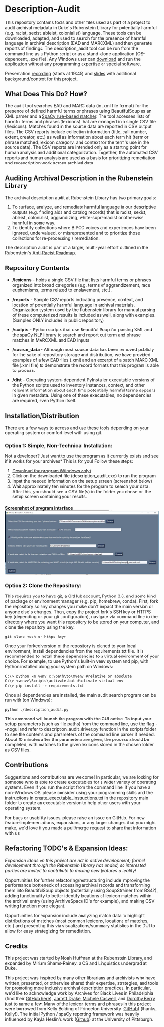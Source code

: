 # Description-Audit
This repository contains tools and other files used as part of a project to audit archival metadata in Duke's Rubenstein Library for potentially harmful (e.g. racist, sexist, ableist, colonialist) language. These tools can be downloaded, adapted, and used to search for the presence of harmful language in archival description (EAD and MARCXML) and then generate reports of findings. The description_audit tool can be run from the command line as a Python script or as a stand-alone application (OS-dependent, .exe file). Any Windows user can [download](dist/description_audit.exe) and run the application without any programming expertise or special software.

Presentation [recording](https://ala-events.zoom.us/rec/share/xFbQERt_AyYvY2aKx2D__1BTzKkLyIEuiuuaN9HHb-OFAWrQJPSoQgoZ_yQcyf6z.OdubOcxJUgJzSy6I) (starts at 19:45) and [slides](https://tinyurl.com/v3hk7p4w) with additional background/context for this project.

## What Does This Do? How?
The audit tool searches EAD and MARC data (in .xml file format) for the presence of defined harmful terms or phrases using BeautifulSoup as an XML parser and a [SpaCy rule-based matcher](https://spacy.io/usage/rule-based-matching). The tool accesses lists of harmful terms and phrases (lexicons) that are managed in a single CSV file (/lexicons). Matches found in the source data are reported in CSV output files. The CSV reports include collection information (title, call number, extent, creator, etc.) as well as information about each term hit (term or phrase matched, lexicon category, and context for the term's use in the source data). The CSV reports are intended only as a starting point for human analysis and additional categorization. Together, the automated CSV reports and human analysis are used as a basis for prioritizing remediation and redescription work across archival data.


## Auditing Archival Description in the Rubenstein Library
The archival description audit at Rubenstein Library has two primary goals:
1. To surface, analyze, and remediate harmful language in our descriptive outputs (e.g. finding aids and catalog records) that is racist, sexist, ableist, colonialist, aggrandizing, white-supremacist or otherwise harmful in some way. 
2. To identify collections where BIPOC voices and experiences have been ignored, undervalued, or misrepresented and to prioritize those collections for re-processing / remediation.

The description audit is part of a larger, multi-year effort outlined in the Rubenstein's [Anti-Racist Roadmap](https://blogs.library.duke.edu/rubenstein/2020/12/03/reckoning-with-our-past-and-present/).

## Repository Contents
- **/lexicons** - holds a single CSV file that lists harmful terms or phrases organized into broad categories (e.g. terms of aggrandizement, race euphemisms, terms related to enslavement, etc.).

- **/reports** - Sample CSV reports indicating presence, context, and location of potentially harmful language in archival materials. Organization system used by the Rubenstein library for manual parsing of these computerized results is included as well, along with examples. (Samples ONLY included in public repository)

- **/scripts** - Python scripts that use Beautiful Soup for parsing XML and the [spaCy NLP](https://spacy.io/) library to search and report out term and phrase matches in MARCXML and EAD inputs

- **/source_data** - Although most source data has been removed publicly for the sake of repository storage and distribution, we have provided examples of a few EAD files (.xml) and an excerpt of a batch MARC XML file (.xml file) to demonstrate the record formats that this program is able to process.

- **/dist** - Operating system-dependent PyInstaller executable versions of the Python scripts used to inventory instances, context, and other relevant information about each time potentially harmful terms appears in given metadata. Using one of these executables, no dependencies are required, even Python itself.

## Installation/Distribution
There are a few ways to access and use these tools depending on your operating system or comfort level with using git.

### Option 1: Simple, Non-Technical Installation:
Not a developer? Just want to use the program as it currently exists and see if it works for your archives? This is for you! Follow these steps:
1. [Download the program (Windows only)](dist/description_audit.exe) 
2. Click on the downloaded file (description_audit.exe) to run the program
3. Input the needed information on the setup screen (screenshot below)
4. Wait approximately ten minutes for the program to search your data. After this, you should see a CSV file(s) in the folder you chose on the setup screen containing your results.

#### Screenshot of program interface ![Screenshot of Program GUI](description_audit_GUI_screenshot.jpg? "Screenshot of GUI")

### Option 2: Clone the Repository:
This requires you to have git, a GitHub account, Python 3.8, and some kind of package or environment manager (e.g. pip, homebrew, conda).
First, fork the repository so any changes you make don't impact the main version or anyone else's changes. Then, copy the project fork's SSH key or HTTPS key (depending on your git configuration), navigate via command line to the directory where you want this repository to be stored on your computer, and clone the repository using the key.

    git clone <ssh or https key>
Once your forked version of the repository is cloned to your local environment, install dependencies from the requirements.txt file. It is recommended to install these dependencies to a virtual environment of your choice. For example, to use Python's built-in venv system and pip, with Python installed along your system path on Windows:

    C:\> python -m venv c:\path\to\myenv #relative or absolute
    C:\> <venv>\Scripts\activate.bat #activate virtual env
    C:\> pip install -r requirements.txt
Once all dependencies are installed, the main audit search program can be run with (on Windows):

    python ./description_audit.py
This command will launch the program with the GUI active. To input your setup parameters (such as file paths) from the command line, use the flag --nogui and refer to description_audit_driver.py function in the scripts folder to see the contents and parameters of the command line parser if needed.
About 10 minutes after the parameters are given, the process should be completed, with matches to the given lexicons stored in the chosen folder as CSV files.

## Contributions
Suggestions and contributions are welcome! In particular, we are looking for someone who is able to create executables for a wider variety of operating systems. Even if you run the script from the command line, if you have a non-Windows OS, please consider using your programming skills and the instructions in create_executable_instructions.txt in the repository main folder to create an executable version to help other users with your operating system.

For bugs or usability issues, please raise an issue on GitHub. For new feature implementations, expansions, or any larger changes that you might make, we'd love if you made a pull/merge request to share that information with us.

## Refactoring TODO's & Expansion Ideas:
*Expansion ideas on this project are not in active development; formal development through the Rubenstein Library has ended, so interested parties are invited to contribute to making new features a reality!*

Opportunities for further refactoring/restructuring include improving the performance bottleneck of accessing archival records and transforming them into BeautifulSoup objects (potentially using SoupStrainer from BS4?), adding functionality to better identify locations of lexicon matches within the archival entry (using ArchiveSpace ID's for example), and making CSV writing function more elegant.

Opportunities for expansion include analyzing match data to highlight distributions of matches (most common lexicons, locations of matches, etc.) and presenting this via visualizations/summary statistics in the GUI to allow for easy strategizing for remediation.

## Credits
This project was started by Noah Huffman at the Rubenstein Library, and expanded by [Miriam Shams-Rainey](https://www.linkedin.com/in/mshamsrainey/), a CS and Linguistics undergrad at Duke. 

This project was inspired by many other librarians and archivists who have written, presented, or otherwise shared their expertise, strategies, and tools for promoting more inclusive archival description practices. In particular, we'd like to acknowledge work by Archives for Black Lives in Philadelphia (find their [GitHub here](https://github.com/a4blip/A4BLiP)), [Jarrett Drake](https://medium.com/on-archivy/radtech-meets-radarch-towards-a-new-principle-for-archives-and-archival-description-568f133e4325), [Michele Caswell](https://doi.org/10.1086/692299), and [Dorothy Berry](https://youtu.be/XGCTtDgNty4) just to name a few. Many of the lexicon terms and phrases in this project were borrowed from Kelly Bolding of Princeton University ([GitHub](https://github.com/kellybolding/scripts)) (thanks, Kelly!). The initial Python / spaCy reporting framework was heavily influenced by Kayla Heslin's work ([Github](https://github.com/kheslin0420/kheslin0420.github.io/tree/master/Legacy_Description_Audit)) at the University of Pittsburgh.
